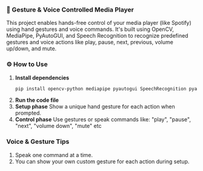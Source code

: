 ### 🎵 Gesture & Voice Controlled Media Player
This project enables hands-free control of your media player (like Spotify) using hand gestures and voice commands. It's built using OpenCV, MediaPipe, PyAutoGUI, and Speech Recognition to recognize predefined gestures and voice actions like play, pause, next, previous, volume up/down, and mute.

### ⚙️ How to Use
1. **Install dependencies**  
   ```bash
   pip install opencv-python mediapipe pyautogui SpeechRecognition pyaudio
2. **Run the code file**
3. **Setup phase**
Show a unique hand gesture for each action when prompted.
4. **Control phase**
Use gestures or speak commands like:
"play", "pause", "next", "volume down", "mute" etc

### Voice & Gesture Tips
1. Speak one command at a time.
2. You can show your own custom gesture for each action during setup.
